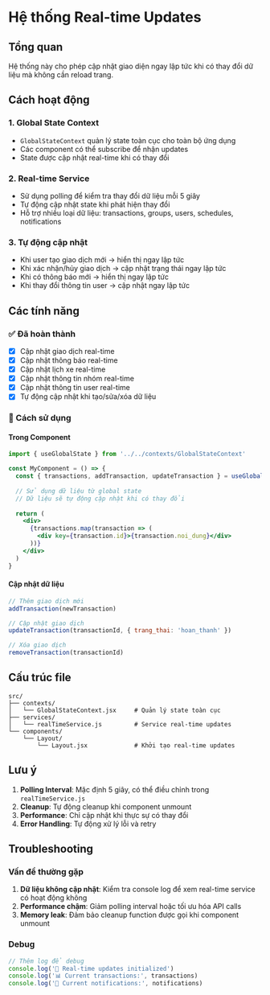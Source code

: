 # Hệ thống Real-time Updates

## Tổng quan
Hệ thống này cho phép cập nhật giao diện ngay lập tức khi có thay đổi dữ liệu mà không cần reload trang.

## Cách hoạt động

### 1. Global State Context
- `GlobalStateContext` quản lý state toàn cục cho toàn bộ ứng dụng
- Các component có thể subscribe để nhận updates
- State được cập nhật real-time khi có thay đổi

### 2. Real-time Service
- Sử dụng polling để kiểm tra thay đổi dữ liệu mỗi 5 giây
- Tự động cập nhật state khi phát hiện thay đổi
- Hỗ trợ nhiều loại dữ liệu: transactions, groups, users, schedules, notifications

### 3. Tự động cập nhật
- Khi user tạo giao dịch mới → hiển thị ngay lập tức
- Khi xác nhận/hủy giao dịch → cập nhật trạng thái ngay lập tức
- Khi có thông báo mới → hiển thị ngay lập tức
- Khi thay đổi thông tin user → cập nhật ngay lập tức

## Các tính năng

### ✅ Đã hoàn thành
- [x] Cập nhật giao dịch real-time
- [x] Cập nhật thông báo real-time
- [x] Cập nhật lịch xe real-time
- [x] Cập nhật thông tin nhóm real-time
- [x] Cập nhật thông tin user real-time
- [x] Tự động cập nhật khi tạo/sửa/xóa dữ liệu

### 🔄 Cách sử dụng

#### Trong Component
```jsx
import { useGlobalState } from '../../contexts/GlobalStateContext'

const MyComponent = () => {
  const { transactions, addTransaction, updateTransaction } = useGlobalState()
  
  // Sử dụng dữ liệu từ global state
  // Dữ liệu sẽ tự động cập nhật khi có thay đổi
  
  return (
    <div>
      {transactions.map(transaction => (
        <div key={transaction.id}>{transaction.noi_dung}</div>
      ))}
    </div>
  )
}
```

#### Cập nhật dữ liệu
```jsx
// Thêm giao dịch mới
addTransaction(newTransaction)

// Cập nhật giao dịch
updateTransaction(transactionId, { trang_thai: 'hoan_thanh' })

// Xóa giao dịch
removeTransaction(transactionId)
```

## Cấu trúc file

```
src/
├── contexts/
│   └── GlobalStateContext.jsx     # Quản lý state toàn cục
├── services/
│   └── realTimeService.js         # Service real-time updates
└── components/
    └── Layout/
        └── Layout.jsx             # Khởi tạo real-time updates
```

## Lưu ý

1. **Polling Interval**: Mặc định 5 giây, có thể điều chỉnh trong `realTimeService.js`
2. **Cleanup**: Tự động cleanup khi component unmount
3. **Performance**: Chỉ cập nhật khi thực sự có thay đổi
4. **Error Handling**: Tự động xử lý lỗi và retry

## Troubleshooting

### Vấn đề thường gặp
1. **Dữ liệu không cập nhật**: Kiểm tra console log để xem real-time service có hoạt động không
2. **Performance chậm**: Giảm polling interval hoặc tối ưu hóa API calls
3. **Memory leak**: Đảm bảo cleanup function được gọi khi component unmount

### Debug
```jsx
// Thêm log để debug
console.log('🚀 Real-time updates initialized')
console.log('📊 Current transactions:', transactions)
console.log('🔔 Current notifications:', notifications)
```
